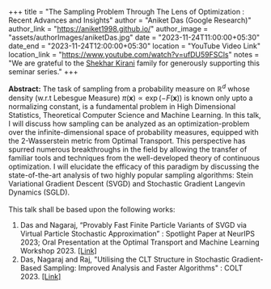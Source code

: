 +++
title = "The Sampling Problem Through The Lens of Optimization : Recent Advances and Insights"
author = "Aniket Das (Google Research)"
author_link = "https://aniket1998.github.io/"
author_image = "assets/authorImages/aniketDas.jpg"
date = "2023-11-24T11:00:00+05:30"
date_end = "2023-11-24T12:00:00+05:30"
location = "YouTube Video Link"
location_link = "https://www.youtube.com/watch?v=ufDU59FSCls"
notes = "We are grateful to the <a href = "https://www.accel.com/people/shekhar-kirani" target= "_blank">Shekhar Kirani</a> family for generously supporting this seminar series."
+++

<b>Abstract:</b>
The task of sampling from a probability measure on $\mathbb{R}^d$ whose density (w.r.t Lebesgue Measure) 
$\pi(\mathbf{x}) \propto \exp(-F(\mathbf{x}))$ is known only upto a normalizing constant, is a fundamental problem 
in High Dimensional Statistics, Theoretical Computer Science and Machine Learning. In this talk, I will discuss how 
sampling can be analyzed as an optimization-problem over the infinite-dimensional space of probability measures, 
equipped with the 2-Wasserstein metric from Optimal Transport. This perspective has spurred numerous breakthroughs in 
the field by allowing the transfer of familiar tools and techniques from the well-developed theory of continuous 
optimization. I will elucidate the efficacy of this paradigm by discussing the state-of-the-art analysis of two 
highly popular sampling algorithms:  Stein Variational Gradient Descent (SVGD) and Stochastic Gradient Langevin 
Dynamics (SGLD).
<br><br>
This talk shall be based upon the following works:
<ol>
    <li>Das and Nagaraj, “Provably Fast Finite Particle Variants of SVGD via Virtual Particle Stochastic 
        Approximation” : Spotlight Paper at NeurIPS 2023; Oral Presentation at the Optimal Transport and Machine 
        Learning Workshop 2023. <a href="https://arxiv.org/abs/2305.17558" target="_blank">[Link]</a>
    </li>
    <li>Das, Nagaraj and Raj, "Utilising the CLT Structure in Stochastic Gradient-Based Sampling: Improved Analysis 
        and Faster Algorithms" : COLT 2023. 
        <a href="https://proceedings.mlr.press/v195/das23b.html" target="_blank">[Link]</a>
    </li>
</ol>

